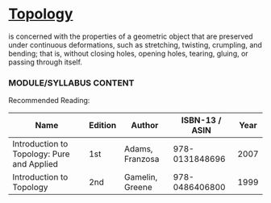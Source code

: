 # [Topology](https://en.wikipedia.org/wiki/Topology) 
is concerned with the properties of a geometric object that are preserved under continuous deformations, such as stretching, twisting,
crumpling, and bending; that is, without closing holes, opening holes, tearing, gluing, or passing through itself.

### MODULE/SYLLABUS CONTENT

Recommended Reading:

| **Name** | **Edition** | **Author** | **ISBN-13** / **ASIN** | **Year** |
|---|---|---|---|---|
| Introduction to Topology: Pure and Applied | 1st |Adams,  Franzosa | 978-0131848696 | 2007 |
|  Introduction to Topology | 2nd | Gamelin, Greene | 978-0486406800 | 1999 |